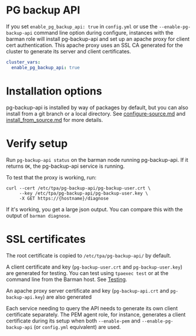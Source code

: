 # PG backup API

If you set `enable_pg_backup_api: true` in `config.yml` or use the
`--enable-pg-backup-api` command line option during configure, instances
with the barman role will install pg-backup-api and set up an
apache proxy for client cert authentication. This apache proxy uses
an SSL CA generated for the cluster to generate its server and client
certificates.

```yaml
cluster_vars:
  enable_pg_backup_api: true
```

# Installation options

pg-backup-api is installed by way of packages by default, but you can
also install from a git branch or a local directory. See
[configure-source.md](configure-source.md) and
[install_from_source.md](install_from_source.md) for more details.

# Verify setup

Run `pg-backup-api status` on the barman node running pg-backup-api. If
it returns `OK`, the pg-backup-api service is running.

To test that the proxy is working, run:

```shell
curl --cert /etc/tpa/pg-backup-api/pg-backup-user.crt \
     --key /etc/tpa/pg-backup-api/pg-backup-user.key \
     -X GET https://{hostname}/diagnose
```

If it's working, you get a large json output. You can compare this
with the output of `barman diagnose`.

# SSL certificates

The root certificate is copied to
`/etc/tpa/pg-backup-api/` by default.

A client certificate and key (`pg-backup-user.crt` and
`pg-backup-user.key`) are generated for testing. You can test using
`tpaexec test` or at the command line from the Barman host. See
[Testing](tpaexec-test).

An apache proxy server certificate and key (`pg-backup-api.crt` and
`pg-backup-api.key`) are also generated

Each service needing to query the API needs to generate its own
client certificate separately. The PEM agent role, for instance, generates a
client certificate during its setup when both `--enable-pem` and
`--enable-pg-backup-api` (or `config.yml` equivalent) are used.
